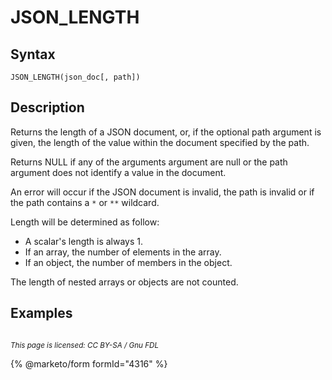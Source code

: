 
# JSON_LENGTH

## Syntax


```
JSON_LENGTH(json_doc[, path])
```

## Description


Returns the length of a JSON document, or, if the optional path argument is given, the length of the value within the document specified by the path.


Returns NULL if any of the arguments argument are null or the path argument does not identify a value in the document.


An error will occur if the JSON document is invalid, the path is invalid or if the path contains a `*` or `**` wildcard.


Length will be determined as follow:


* A scalar's length is always 1.
* If an array, the number of elements in the array.
* If an object, the number of members in the object.


The length of nested arrays or objects are not counted.


## Examples


```

```


<sub>_This page is licensed: CC BY-SA / Gnu FDL_</sub>


{% @marketo/form formId="4316" %}
